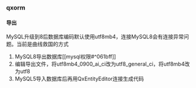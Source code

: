 ### qxorm
#### 导出
MySQL升级到8后数据库编码默认使用utf8mb4，连接MySQL8会有连接异常问题。当前是曲线救国的方式
1. MySQL8导出数据库[[mysql权限#^061bff]]
2. 编辑导出文件，将utf8mb4_0900_ai_ci改为utf8_general_ci，将utf8mb4改为utf8
3. MySQL5导入数据库后再用QxEntityEditor连接生成代码